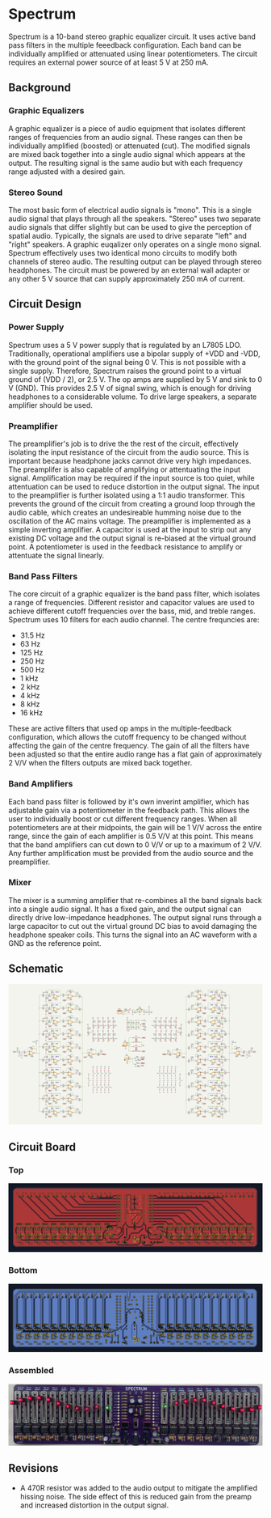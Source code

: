 # Spectrum

Spectrum is a 10-band stereo graphic equalizer circuit.  It uses active band pass filters in the multiple feeedback configuration.  Each band can be individually amplified or attenuated using linear potentiometers.  The circuit requires an external power source of at least 5 V at 250 mA.

## Background

### Graphic Equalizers

A graphic equalizer is a piece of audio equipment that isolates different ranges of frequencies from an audio signal.  These ranges can then be individually amplified (boosted) or attenuated (cut).  The modified signals are mixed back together into a single audio signal which appears at the output.  The resulting signal is the same audio but with each frequency range adjusted with a desired gain.

### Stereo Sound

The most basic form of electrical audio signals is "mono".  This is a single audio signal that plays through all the speakers.  "Stereo" uses two separate audio signals that differ slightly but can be used to give the perception of spatial audio.  Typically, the signals are used to drive separate "left" and "right" speakers.  A graphic euqalizer only operates on a single mono signal.  Spectrum effectively uses two identical mono circuits to modify both channels of stereo audio.  The resulting output can be played through stereo headphones.  The circuit must be powered by an external wall adapter or any other 5 V source that can supply approximately 250 mA of current.

## Circuit Design

### Power Supply

Spectrum uses a 5 V power supply that is regulated by an L7805 LDO.  Traditionally, operational amplifiers use a bipolar supply of +VDD and -VDD, with the ground point of the signal being 0 V.  This is not possible with a single supply.  Therefore, Spectrum raises the ground point to a virtual ground of (VDD / 2), or 2.5 V.  The op amps are supplied by 5 V and sink to 0 V (GND).  This provides 2.5 V of signal swing, which is enough for driving headphones to a considerable volume.  To drive large speakers, a separate amplifier should be used.

### Preamplifier

The preamplifier's job is to drive the the rest of the circuit, effectively isolating the input resistance of the circuit from the audio source.  This is important because headphone jacks cannot drive very high impedances.  The preamplifer is also capable of amplifying or attentuating the input signal.  Amplification may be required if the input source is too quiet, while attentuation can be used to reduce distortion in the output signal.  The input to the preamplifier is further isolated using a 1:1 audio transformer.  This prevents the ground of the circuit from creating a ground loop through the audio cable, which creates an undesireable humming noise due to the oscillation of the AC mains voltage.  The preamplifier is implemented as a simple inverting amplifier.  A capacitor is used at the input to strip out any existing DC voltage and the output signal is re-biased at the virtual ground point.  A potentiometer is used in the feedback resistance to amplify or attentuate the signal linearly.

### Band Pass Filters

The core circuit of a graphic equalizer is the band pass filter, which isolates a range of frequencies.  Different resistor and capacitor values are used to achieve different cutoff frequencies over the bass, mid, and treble ranges.  Spectrum uses 10 filters for each audio channel.  The centre frequncies are:

- 31.5 Hz
- 63 Hz
- 125 Hz
- 250 Hz
- 500 Hz
- 1 kHz
- 2 kHz
- 4 kHz
- 8 kHz
- 16 kHz

These are active filters that used op amps in the multiple-feedback configuration, which allows the cutoff frequency to be changed without affecting the gain of the centre frequency.  The gain of all the filters have been adjusted so that the entire audio range has a flat gain of approximately 2 V/V when the filters outputs are mixed back together.

### Band Amplifiers

Each band pass filter is followed by it's own inverint amplifier, which has adjustable gain via a potentiometer in the feedback path.  This allows the user to individually boost or cut different frequency ranges.  When all potentiometers are at their midpoints, the gain will be 1 V/V across the entire range, since the gain of each amplifier is 0.5 V/V at this point.  This means that the band amplifiers can cut down to 0 V/V or up to a maximum of 2 V/V.  Any further amplification must be provided from the audio source and the preamplifier.

### Mixer

The mixer is a summing amplifier that re-combines all the band signals back into a single audio signal.  It has a fixed gain, and the output signal can directly drive low-impedance headphones.  The output signal runs through a large capacitor to cut out the virtual ground DC bias to avoid damaging the headphone speaker coils.  This turns the signal into an AC waveform with a GND as the reference point.

## Schematic

![Schematic](images/schematic.png)

## Circuit Board

### Top
![Top](images/board_top.png)

### Bottom
![Bottom](images/board_bottom.png)

### Assembled
![Assembled](images/board_assembled.png)

## Revisions

- A 470R resistor was added to the audio output to mitigate the amplified hissing noise.  The side effect of this is reduced gain from the preamp and increased distortion in the output signal.

